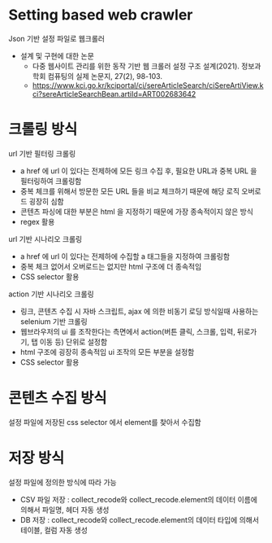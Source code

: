 # Setting based web crawler

Json 기반 설정 파일로  웹크롤러

- 설계 및 구현에 대한 논문 
  - 다중 웹사이트 관리를 위한 동작 기반 웹 크롤러 설정 구조 설계(2021). 정보과학회 컴퓨팅의 실제 논문지, 27(2), 98-103.
  - https://www.kci.go.kr/kciportal/ci/sereArticleSearch/ciSereArtiView.kci?sereArticleSearchBean.artiId=ART002683642

# 크롤링 방식 
url 기반 필터링 크롤링
- a href 에 url 이 있다는 전제하에 모든 링크 수집 후, 필요한 URL과 중복 URL 을 필터링하여 크롤링함
- 중복 체크를 위해서 방문한 모든 URL 들을 비교 체크하기 때문에 해당 로직 오버로드 굉장히 심함
- 콘텐츠 파싱에 대한 부분은 html 을 지정하기 때문에 가장 종속적이지 않은 방식
- regex 활용

url 기반 시나리오 크롤링
- a href 에 url 이 있다는 전제하에 수집할 a 태그들을 지정하여 크롤링함
- 중복 체크 없어서 오버로드는 없지만 html 구조에 더 종속적임
- CSS selector 활용

action 기반 시나리오 크롤링
- 링크, 콘텐츠 수집 시 자바 스크립트, ajax 에 의한 비동기 로딩 방식일때 사용하는 selenium 기반 크롤링
- 웹브라우저의 ui 를 조작한다는 측면에서 action(버튼 클릭, 스크롤, 입력, 뒤로가기, 탭 이동 등) 단위로 설정함
- html 구조에 굉장히 종속적임 ui 조작의 모든 부분을 설정함
- CSS selector 활용

# 콘텐츠 수집 방식
설정 파일에 저장된 css selector 에서 element를 찾아서 수집함

# 저장 방식
설정 파일에 정의한 방식에 따라 가능
- CSV 파일 저장 : collect_recode와 collect_recode.element의 데이터 이름에 의해서 파일명, 헤더 자동 생성
- DB 저장 : collect_recode와 collect_recode.element의 데이터 타입에 의해서 테이블, 컬럼 자동 생성
